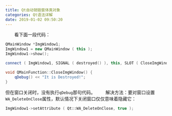 ```yaml
---
title: Qt自动销毁窗体类对象
categories: Qt语法详解
date: 2019-01-02 09:50:20
---
```

&emsp;&emsp;看下面一段代码：<!--more-->

``` cpp
QMainWindow *ImgWindow1;
ImgWindow1 = new QMainWindow ( this );
ImgWindow1->show();

connect ( ImgWindow1, SIGNAL ( destroyed() ), this, SLOT ( CloseImgWindow() ) );

void QMainFunction::CloseImgWindow() {
    qDebug() << "It is Destroyed!";
}
```

但在窗口关闭时，没有执行`qDebug`那句代码。
&emsp;&emsp;解决方法：要对窗口设置`WA_DeleteOnClose`属性，默认情况下关闭窗口仅仅意味着隐藏它：

``` cpp
ImgWindow1->setAttribute ( Qt::WA_DeleteOnClose, true );
```